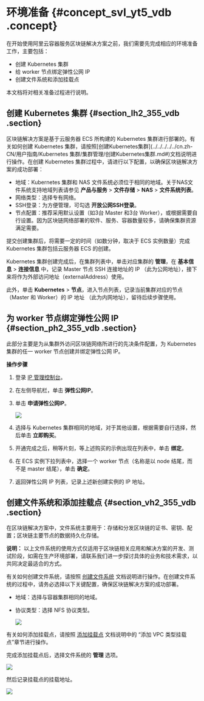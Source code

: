 # 环境准备 {#concept_svl_yt5_vdb .concept}

在开始使用阿里云容器服务区块链解决方案之前，我们需要先完成相应的环境准备工作，主要包括：

-   创建 Kubernetes 集群
-   给 worker 节点绑定弹性公网 IP
-   创建文件系统和添加挂载点

本文档将对相关准备过程进行说明。

## 创建 Kubernetes 集群 {#section_lh2_355_vdb .section}

区块链解决方案是基于云服务器 ECS 所构建的 Kubernetes 集群进行部署的。有关如何创建 Kubernetes 集群，请按照[创建Kubernetes集群](../../../../../cn.zh-CN/用户指南/Kubernetes 集群/集群管理/创建Kubernetes集群.md#)文档说明进行操作。在创建 Kubernetes 集群过程中，请进行以下配置，以确保区块链解决方案的成功部署：

-   地域：Kubernetes 集群和 NAS 文件系统必须位于相同的地域。关于NAS文件系统支持地域列表请参见 **产品与服务** \> **文件存储** \> **NAS** \> **文件系统列表**。
-   网络类型：选择专有网络。
-   SSH登录：为方便管理，可勾选 **开放公网SSH登录**。
-   节点配置：推荐采用默认设置（如3台 Master 和3台 Worker），或根据需要自行设置。因为区块链网络部署的软件、服务、容器数量较多，请确保集群资源满足需要。

提交创建集群后，将需要一定的时间（如数分钟，取决于 ECS 实例数量）完成 Kubernetes 集群包括云服务器 ECS 的创建。

Kubernetes 集群创建完成后，在集群列表中，单击对应集群的 **管理**，在 **基本信息** \> **连接信息** 中，记录 Master 节点 SSH 连接地址的 IP （此为公网地址），接下来将作为外部访问地址（externalAddress）使用。

此外，单击 **Kubernetes** \> **节点**，进入节点列表，记录当前集群对应的节点（Master 和 Worker）的 IP 地址 （此为内网地址），留待后续步骤使用。

## 为 worker 节点绑定弹性公网 IP {#section_ph2_355_vdb .section}

此部分主要是为从集群外访问区块链网络所进行的先决条件配置，为 Kubernetes 集群的任一 worker 节点创建并绑定弹性公网 IP。

**操作步骤**

1.  登录 [IP 管理控制台](https://ip.console.aliyun.com/)。
2.  在左侧导航栏，单击 **弹性公网IP**。
3.  单击 **申请弹性公网IP**。

    ![](http://static-aliyun-doc.oss-cn-hangzhou.aliyuncs.com/assets/img/16617/15482204809833_zh-CN.png)

4.  选择与 Kubernetes 集群相同的地域，对于其他设置，根据需要自行选择，然后单击 **立即购买**。
5.  开通完成之后，稍等片刻，等上述购买的示例出现在列表中，单击 **绑定**。
6.  在 ECS 实例下拉列表中，选择一个 worker 节点（名称是以 node 结尾，而不是 master 结尾），单击 **确定**。
7.  返回弹性公网 IP 列表，记录上述新创建实例的 IP 地址。

## 创建文件系统和添加挂载点 {#section_vh2_355_vdb .section}

在区块链解决方案中，文件系统主要用于：存储和分发区块链的证书、密钥、配置；区块链主要节点的数据持久化存储。

**说明：** 以上文件系统的使用方式仅适用于区块链相关应用和解决方案的开发、测试阶段，如需在生产环境部署，请联系我们进一步探讨具体的业务和技术需求，以共同决定最适合的方式。

有关如何创建文件系统，请按照 [创建文件系统](https://help.aliyun.com/document_detail/27526.html) 文档说明进行操作。在创建文件系统的过程中，请务必选择以下关键配置，确保区块链解决方案的成功部署。

-   地域：选择与容器集群相同的地域。
-   协议类型：选择 NFS 协议类型。

    ![](http://static-aliyun-doc.oss-cn-hangzhou.aliyuncs.com/assets/img/16617/15482204809835_zh-CN.png)


有关如何添加挂载点，请按照 [添加挂载点](https://help.aliyun.com/document_detail/60431.html) 文档说明中的 “添加 VPC 类型挂载点”章节进行操作。

完成添加挂载点后，选择文件系统的 **管理** 选项。

![](http://static-aliyun-doc.oss-cn-hangzhou.aliyuncs.com/assets/img/16617/15482204809836_zh-CN.png)

然后记录挂载点的挂载地址。

![](http://static-aliyun-doc.oss-cn-hangzhou.aliyuncs.com/assets/img/16617/15482204809837_zh-CN.png)


